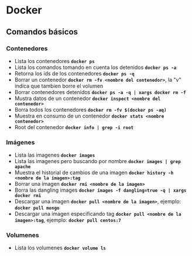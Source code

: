 # **Docker**

## Comandos básicos 
### Contenedores

- Lista los contenedores **`docker ps`**
- Lista los comandos tomando en cuenta los detenidos **`docker ps -a`**
- Retorna los ids de los contenedores **`docker ps -q`**
- Borrar un contenedor **`docker rm -fv <nombre del contenedor>`**, la "v" indica que tambien borre el volumen
- Borrar contenedores detenidos **`docker ps -a -q | xargs docker rm -f`**
- Mustra datos de un contenedor **`docker inspect <nombre del contenedor>`**
- Borra todos los contenedores **`docker rm -fv $(docker ps -aq)`**
- Muestra en consumo de un contenedor **`docker stats <nombre contenedor>`**
- Root del contenedor **`docker info | grep -i root`**
### Imágenes 
- Lista las imagenes **`docker images`**
- Lista las imagenes pero buscando por nombre **`docker images | grep apache`**
- Muestra el historial de cambios de una imagen **`docker history -h <nombre de la imagen>:tag`**
- Borrar una imagen **`docker rmi <nombre de la imagen>`**
- Borra las dangling images **`docker images -f dangling=true -q | xargs docker rmi`**
- Descargar una imagen **`docker pull <nombre de la imagen>`**, ejemplo: **`docker pull mongo`**
- Descargar una imagen especificando tag **`docker pull <nombre de la imagen>:tag`**, ejemplo: **`docker pull centos:7`**

### Volumenes
- Lista los volumenes **`docker volume ls`**
